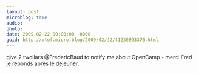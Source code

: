 ```yaml
---
layout: post
microblog: true
audio: 
photo: 
date: 2009-02-22 00:00:00 -0000
guid: http://xtof.micro.blog/2009/02/22/t1236893376.html
---
```

give 2 twollars @FredericBaud  to notify me about OpenCamp  - merci Fred je réponds après le déjeuner.
